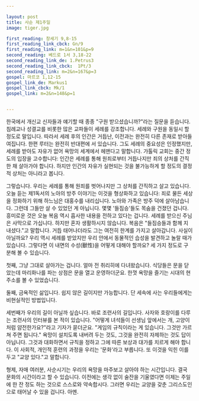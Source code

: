 ```yaml
---

layout: post
title: 사순 제1주일
image: tiger.jpg

first_reading: 창세기 9,8-15
first_reading_link_cbck: Gn/9
first_reading_link: m=1&n=101&p=9
second_reading: 베드로 1서 3,18-22 
second_reading_link_de: 1.Petrus3
second_reading_link_cbck:  1Pt/3
second_reading_link: m=2&n=167&p=3
gospel: 마르코 1,12-15
gospel_link_de: Markus1
gospel_link_cbck: Mk/1
gospel_link: m=2&n=148&p=1


---
```


한국에서 개신교 신자들과 얘기할 때 종종 "구원 받으셨습니까?"라는 질문을 듣습니다. 침례교나 성결교를 비롯한 많은 교파들이 세례를 강조합니다. 세례와 구원을 동일시 할 정도로 말입니다. 따라서 세례 후의 인간은 거듭난, 이전과는 완전히 다른 존재로 받아들여집니다. 한편 루터는 완전히 반대편에 서 있습니다. 그도 세례의 중요성은 인정했지만, 세례를 받아도 자유가 없어 욕망의 세계에서 헤맨다고 말합니다. 가톨릭 교회는 중간 정도의 입장을 고수합니다: 인간은 세례를 통해 원죄로부터 거듭나지만 죄의 상처를 간직한 채 살아가야 합니다. 하지만 인간의 자유가 실현되는 것을 불가능하게 할 정도의 결정적 상처는 아니라고 봅니다.

그렇습니다. 우리는 세례를 통해 원죄를 벗어나지만 그 상처를 간직하고 살고 있습니다. 오늘 듣는 제1독서의 노아의 방주 이야기는 이것을 형상화하고 있습니다: 죄로 물든 세상을 정화하기 위해 하느님은 대홍수를 내리십니다. 노아와 가족은 방주 덕에 살아남습니다. 그런데 그들만 살 수 있었던 게 아닙니다. 몇몇 '들짐승'들도 목숨을 건졌던 겁니다. 흥미로운 것은 오늘 복음 역시 흡사한 내용을 전하고 있다는 겁니다. 세례를 받으신 주님은 사막으로 가십니다. 하지만 혼자 생활하시지 않습니다. 복음은 "들짐승들과 함께 지내셨다."고 말합니다. 거듭 태어나더라도 그는 여전히 한계를 가지고 살아갑니다. 사실이 아닐까요? 우리 역시 세례를 받았지만 우리 안에서 동물적인 습성을 발견하고 놀랄 때가 있습니다. 그렇다면 이 내면의 수성(獸性)을 어떻게 대해야 할까요? 세 가지 정도로 구분해 볼 수 있습니다.

첫째, 그냥 그대로 살아가는 겁니다. 얼마 전 취리히에 다녀왔습니다. 식당들은 문을 닫았는데 마리화나를 파는 상점은 문을 열고 운영하더군요. 한껏 욕망을 즐기는 시대의 현주소를 볼 수 있었습니다.

둘째, 금욕적인 삶입니다. 쉽지 않은 길이지만 가능합니다. 단 세속에 사는 우리들에게는 비현실적인 방법입니다.

세번째가 우리의 길이 아닐까 싶습니다. 바로 조련사의 길입니다. 사자와 호랑이를 다루는 조련사의 인터뷰를 본 적이 있습니다. "어떻게 녀석들이 선생님 앞에서는 개, 고양이처럼 얌전한가요?"라고 기자가 묻더군요. "게임의 규칙이라는 게 있습니다. 그것만 가르쳐 주면 됩니다." 욕망이 설치도록 내버려 두는 것도, 그것을 완전히 자제하는 것도 답이 아닙니다. 그것과 대화하면서 규칙을 정하고 그에 따른 보상과 대가를 치르게 해야 합니다. 이 사회적, 개인적 훈련의 과정을 우리는 '문화'라고 부릅니다. 또 이것을 익힌 이를 두고 "교양 있다."고 말합니다.

형제, 자매 여러분, 사순시기는 우리의 욕망을 마주보고 살아야 하는 시간입니다. 결국 문화의 시간이라고 할 수 있습니다. 이전에는 생각 없이 술잔을 기울였다면 이제는 주일에 한 잔 정도 하는 것으로 스스로와 약속합시다. 그러면 우리는 교양을 갖춘 그리스도인으로 태어날 수 있을 겁니다. 아멘.

